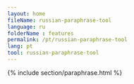 ```yaml
---
layout: home
fileName: russian-paraphrase-tool
language: ru
folderName : features
permalink: /pt/russian-paraphrase-tool
lang: pt
tool: russian-paraphrase-tool
---
```

{% include section/paraphrase.html %}